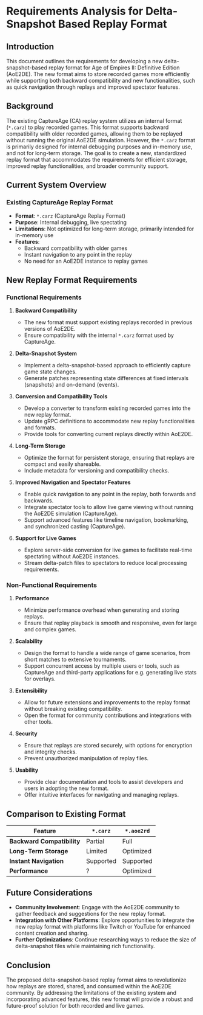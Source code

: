 # Requirements Analysis for Delta-Snapshot Based Replay Format

## Introduction

This document outlines the requirements for developing a new
delta-snapshot-based replay format for Age of Empires II: Definitive Edition
(AoE2DE). The new format aims to store recorded games more efficiently while
supporting both backward compatibility and new functionalities, such as quick
navigation through replays and improved spectator features.

## Background

The existing CaptureAge (CA) replay system utilizes an internal format
(`*.carz`) to play recorded games. This format supports backward compatibility
with older recorded games, allowing them to be replayed without running the
original AoE2DE simulation. However, the `*.carz` format is primarily designed
for internal debugging purposes and in-memory use, and not for long-term
storage. The goal is to create a new, standardized replay format that
accommodates the requirements for efficient storage, improved replay
functionalities, and broader community support.

## Current System Overview

### Existing CaptureAge Replay Format

- **Format**: `*.carz` (CaptureAge Replay Format)
- **Purpose**: Internal debugging, live spectating
- **Limitations**: Not optimized for long-term storage, primarily intended for
  in-memory use
- **Features**:
  - Backward compatibility with older games
  - Instant navigation to any point in the replay
  - No need for an AoE2DE instance to replay games

## New Replay Format Requirements

### Functional Requirements

1. **Backward Compatibility**
   - The new format must support existing replays recorded in previous versions
     of AoE2DE.
   - Ensure compatibility with the internal `*.carz` format used by CaptureAge.

2. **Delta-Snapshot System**
   - Implement a delta-snapshot-based approach to efficiently capture game state
     changes.
   - Generate patches representing state differences at fixed intervals
     (snapshots) and on-demand (events).

3. **Conversion and Compatibility Tools**
   - Develop a converter to transform existing recorded games into the new
     replay format.
   - Update gRPC definitions to accommodate new replay functionalities and
     formats.
   - Provide tools for converting current replays directly within AoE2DE.

4. **Long-Term Storage**
   - Optimize the format for persistent storage, ensuring that replays are
     compact and easily shareable.
   - Include metadata for versioning and compatibility checks.

5. **Improved Navigation and Spectator Features**
   - Enable quick navigation to any point in the replay, both forwards and
     backwards.
   - Integrate spectator tools to allow live game viewing without running the
     AoE2DE simulation (CaptureAge).
   - Support advanced features like timeline navigation, bookmarking, and
     synchronized casting (CaptureAge).

6. **Support for Live Games**
   - Explore server-side conversion for live games to facilitate real-time
     spectating without AoE2DE instances.
   - Stream delta-patch files to spectators to reduce local processing
     requirements.

### Non-Functional Requirements

1. **Performance**
   - Minimize performance overhead when generating and storing replays.
   - Ensure that replay playback is smooth and responsive, even for large and
     complex games.

2. **Scalability**
   - Design the format to handle a wide range of game scenarios, from short
     matches to extensive tournaments.
   - Support concurrent access by multiple users or tools, such as CaptureAge
     and third-party applications for e.g. generating live stats for overlays.

3. **Extensibility**
   - Allow for future extensions and improvements to the replay format without
     breaking existing compatibility.
   - Open the format for community contributions and integrations with other
     tools.

4. **Security**
   - Ensure that replays are stored securely, with options for encryption and
     integrity checks.
   - Prevent unauthorized manipulation of replay files.

5. **Usability**
   - Provide clear documentation and tools to assist developers and users in
     adopting the new format.
   - Offer intuitive interfaces for navigating and managing replays.

## Comparison to Existing Format

| Feature                    | `*.carz`  | `*.aoe2rd` |
| -------------------------- | --------- | ---------- |
| **Backward Compatibility** | Partial   | Full       |
| **Long-Term Storage**      | Limited   | Optimized  |
| **Instant Navigation**     | Supported | Supported  |
| **Performance**            | ?         | Optimized  |

## Future Considerations

- **Community Involvement**: Engage with the AoE2DE community to gather feedback
  and suggestions for the new replay format.
- **Integration with Other Platforms**: Explore opportunities to integrate the
  new replay format with platforms like Twitch or YouTube for enhanced content
  creation and sharing.
- **Further Optimizations**: Continue researching ways to reduce the size of
  delta-snapshot files while maintaining rich functionality.

## Conclusion

The proposed delta-snapshot-based replay format aims to revolutionize how
replays are stored, shared, and consumed within the AoE2DE community. By
addressing the limitations of the existing system and incorporating advanced
features, this new format will provide a robust and future-proof solution for
both recorded and live games.
